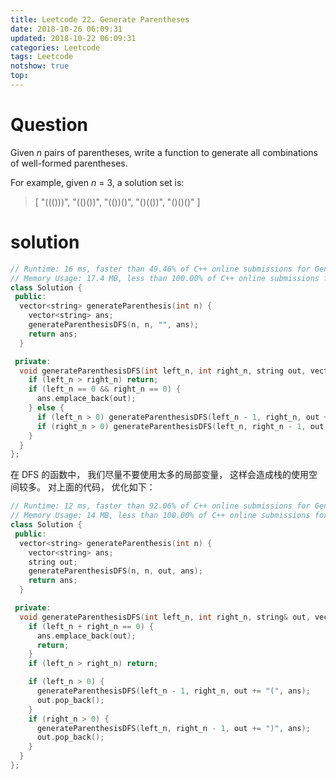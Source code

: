 ```yaml
---
title: Leetcode 22. Generate Parentheses
date: 2018-10-26 06:09:31
updated: 2018-10-22 06:09:31
categories: Leetcode
tags: Leetcode
notshow: true
top:
---
```


# Question

Given  _n_  pairs of parentheses, write a function to generate all combinations of well-formed parentheses.

<!-- more -->

For example, given  _n_  = 3, a solution set is:
> [
>  "((()))",
>  "(()())",
>  "(())()",
>  "()(())",
>  "()()()"
>]

# solution

```cpp
// Runtime: 16 ms, faster than 49.46% of C++ online submissions for Generate Parentheses.
// Memory Usage: 17.4 MB, less than 100.00% of C++ online submissions for Generate Parentheses.
class Solution {
 public:
  vector<string> generateParenthesis(int n) {
    vector<string> ans;
    generateParenthesisDFS(n, n, "", ans);
    return ans;
  }

 private:
  void generateParenthesisDFS(int left_n, int right_n, string out, vector<string>& ans) {
    if (left_n > right_n) return;
    if (left_n == 0 && right_n == 0) {
      ans.emplace_back(out);
    } else {
      if (left_n > 0) generateParenthesisDFS(left_n - 1, right_n, out + "(", ans);
      if (right_n > 0) generateParenthesisDFS(left_n, right_n - 1, out + ")", ans);
    }
  }
};
```

在 DFS 的函数中， 我们尽量不要使用太多的局部变量， 这样会造成栈的使用空间较多。 对上面的代码， 优化如下：

```cpp
// Runtime: 12 ms, faster than 92.06% of C++ online submissions for Generate Parentheses.
// Memory Usage: 14 MB, less than 100.00% of C++ online submissions for Generate Parentheses.
class Solution {
 public:
  vector<string> generateParenthesis(int n) {
    vector<string> ans;
    string out;
    generateParenthesisDFS(n, n, out, ans);
    return ans;
  }

 private:
  void generateParenthesisDFS(int left_n, int right_n, string& out, vector<string>& ans) {
    if (left_n + right_n == 0) {
      ans.emplace_back(out);
      return;
    }
    if (left_n > right_n) return;

    if (left_n > 0) {
      generateParenthesisDFS(left_n - 1, right_n, out += "(", ans);
      out.pop_back();
    }
    if (right_n > 0) {
      generateParenthesisDFS(left_n, right_n - 1, out += ")", ans);
      out.pop_back();
    }
  }
};
```

